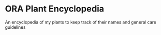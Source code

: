 # ORA Plant Encyclopedia
 An encyclopedia of my plants to keep track of their names and general care guidelines
